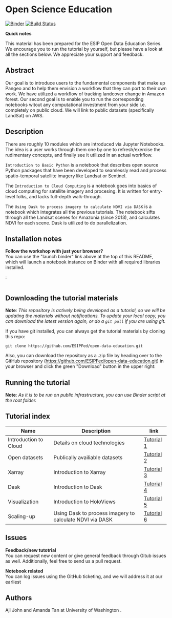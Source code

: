 # Open Science Education

[![Binder](https://mybinder.org/badge.svg)](https://mybinder.org/v2/gh/ESIPFed/open-data-education/master?urlpath=lab)
[![Build Status](https://travis-ci.org/dask/dask-examples.svg?branch=master)](https://travis-ci.org/ESIPFed/open-data-education)


**Quick notes**

This material has been prepared for the ESIP Open Data Education Series. We encourage you to run the tutorial by yourself, but please have a look at all the sections below. We appreciate your support and feedback. 

## Abstract

Our goal is to introduce users to the fundamental components that make up Pangeo and to help them envision a workflow that they can port to their own work. We have utilized a workflow of tracking landcover change in Amazon forest. Our second goal is to enable you to run the corresponding notebooks witout any computational investment from your side i.e. completely on public cloud. We will link to public datasets (specifically LandSat) on AWS.


## Description

There are roughly 10 modules which are introduced via Jupyter Notebooks. The idea is a user works through them one by one to refresh/exercise the rudimentary concepts, and finally see it utilized in an actual workflow.

`Introduction to Basic Python` is a notebook that describes open source Python packages that have been developed to seamlessly read and process spatio-temporal satellite imagery like Landsat or Sentinel.

The `Introduction to Cloud Computing` is a notebook goes into basics of cloud computing for satellite imagery and procesing. It is written for entry-level folks, and lacks full-depth walk-through.

The `Using Dask to process imagery to calculate NDVI via DASK` is a notebook which integrates all the previous tutorials. The notebook sifts through all the Landsat scenes for Amazonia (since 2013), and calculates NDVI for each scene. Dask is utilized to do parallelization.

## Installation notes

**Follow the workshop with just your browser?**   
You can use the "launch binder" link above at the top of this README, which will launch a notebook instance on Binder with all required libraries installed.

:

```

```


## Downloading the tutorial materials

**Note**: *This repository is actively being developed as a tutorial, so we will be updating the materials without notifications. To update your local copy, you can download the latest version again, or do a `git pull` if you are using git.*

If you have git installed, you can always get the tutorial materials by cloning this repo:

```
git clone https://github.com/ESIPFed/open-data-education.git
```

Also, you can download the repository as a .zip file by heading over to the GitHub repository (https://github.com/ESIPFed/open-data-education.git) in
your browser and click the green "Download" button in the upper right:


## Running the tutorial 

**Note**: *As it is to be run on public infrastructure, you can use Binder script at the root folder.*

## Tutorial index 

|Name |Description|link|
|-----|-----------|----|
|Introduction to Cloud|Details on cloud technologies       |[Tutorial 1](/intotocloud.ipynb)  |
|Open datasets  |Publically availiable datasets     | [Tutorial 2](/Opendatasets.ipynb)  |
|Xarray |Introduction to Xarray    | [Tutorial 3](/x-array.ipynb)  |
|Dask |Introduction to Dask    | [Tutorial 4](/Dask.ipynb)  |
|Visualization |Introduction to HoloViews    | [Tutorial 5](/Visualize.ipynb)  |
|Scaling-up |Using Dask to process imagery to calculate NDVI via DASK    | [Tutorial 6](/Scale-up.ipynb)  |

## Issues

**Feedback/new tutotrial**   
You can request new content or give general feedback through Gitub issues as well. Additionally, feel free to send us a pull request.

**Notebook related**   
You can log issues using the GitHub ticketing, and we will address it at our earliest

## Authors

Aji John and Amanda Tan at University of Washington .
